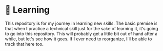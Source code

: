 # 🤔 Learning

This repository is for my journey in learning new skills. The basic premise is that when I practice a technical skill just for the sake of learning it, it's going to go into this repository. This will probably get a little bit out of hand after a while, but let's see how it goes. If I ever need to reorganize, I'll be able to track that here too.